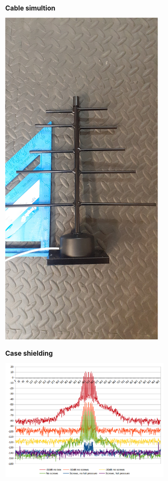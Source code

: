 ## Cable simultion
![Cable delay](pictures/cable-delay.jpg)

## Case shielding
![Bud Industries cases](pictures/rfi-case-test.png)

